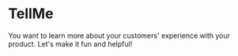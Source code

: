 # TellMe
You want to learn more about your customers' experience with your product. Let's make it fun and helpful!

